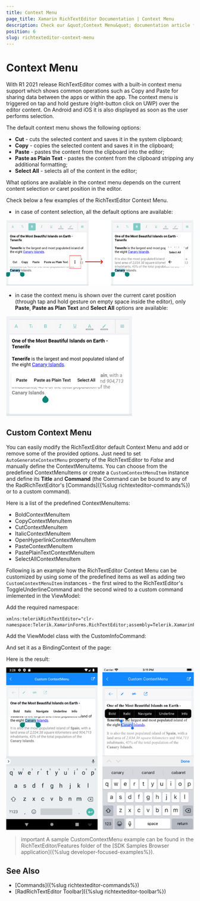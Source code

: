 ```yaml
---
title: Context Menu
page_title: Xamarin RichTextEditor Documentation | Context Menu
description: Check our &quot;Context Menu&quot; documentation article for Telerik RichTextEditor for Xamarin control.
position: 6
slug: richtexteditor-context-menu
---
```


# Context Menu

With R1 2021 release RichTextEditor comes with a built-in context menu support which shows common operations such as Copy and Paste for sharing data between the apps or within the app. The context menu is triggered on tap and hold gesture (right-button click on UWP) over the editor content. On Android and iOS it is also displayed as soon as the user performs selection.

The default context menu shows the following options:

* **Cut** - cuts the selected content and saves it in the system clipboard;
* **Copy** - copies the selected content and saves it in the clipboard;
* **Paste** - pastes the content from the clipboard into the editor;
* **Paste as Plain Text** - pastes the content from the clipboard stripping any additional formatting;
* **Select All** - selects all of the content in the editor;

What options are available in the context menu depends on the current content selection or caret position in the editor.

Check below a few examples of the RichTextEditor Context Menu.

* in case of content selection, all the default options are available:

![](images/richtexteditor-contextmenu-1.png)

* in case the context menu is shown over the current caret position (through tap and hold gesture on empty space inside the editor), only **Paste**, **Paste as Plan Text** and **Select All** options are available:

![](images/richtexteditor-contextmenu-2.png)

## Custom Context Menu

You can easily modify the RichTextEditor default Context Menu and add or remove some of the provided options. Just need to set <code>AutoGenerateContextMenu</code> property of the RichTextEditor to *False* and manually define the ContextMenuItems. You can choose from the predefined ContextMenuItems or create a <code>CustomContextMenuItem</code> instance and define its **Title** and **Command** (the Command can be bound to any of the RadRichTextEditor's [Commands]({%slug richtexteditor-commands%}) or to a custom command). 

Here is a list of the predefined ContextMenuItems:

* BoldContextMenuItem
* CopyContextMenuItem
* CutContextMenuItem
* ItalicContextMenuItem
* OpenHyperlinkContextMenuItem
* PasteContextMenuItem
* PastePlainTextContextMenuItem
* SelectAllContextMenuItem

Following is an example how the RichTextEditor Context Menu can be customized by using some of the predefined items as well as adding two <code>CustomContextMenuItem</code> instances - the first wired to the RichTextEditor's ToggleUnderlineCommand and the second wired to a custom command imlemented in the ViewModel:

<snippet id='richtexteditor-contextmenu-xaml' />

Add the required namespace:

```XAML
xmlns:telerikRichTextEditor="clr-namespace:Telerik.XamarinForms.RichTextEditor;assembly=Telerik.XamarinForms.RichTextEditor"
```

Add the ViewModel class with the CustomInfoCommand:

<snippet id='richtexteditor-contextmenu-vm' />

And set it as a BindingContext of the page:

<snippet id='richtexteditor-contextmenu-setvm' />

Here is the result:

![](images/richtexteditor-custom-contextmenu.png)

>important A sample CustomContextMenu example can be found in the RichTextEditor/Features folder of the [SDK Samples Browser application]({%slug developer-focused-examples%}).

## See Also

- [Commands]({%slug richtexteditor-commands%})
- [RadRichTextEditor Toolbar]({%slug richtexteditor-toolbar%})
